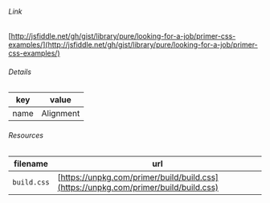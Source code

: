 <!--
https://pypi.org/project/jsfiddle-readme/
-->


###### Link
[http://jsfiddle.net/gh/gist/library/pure/looking-for-a-job/primer-css-examples/](http://jsfiddle.net/gh/gist/library/pure/looking-for-a-job/primer-css-examples/)

###### Details
key|value
-|-
name|Alignment

###### Resources
filename|url
-|-
`build.css`|[https://unpkg.com/primer/build/build.css](https://unpkg.com/primer/build/build.css)